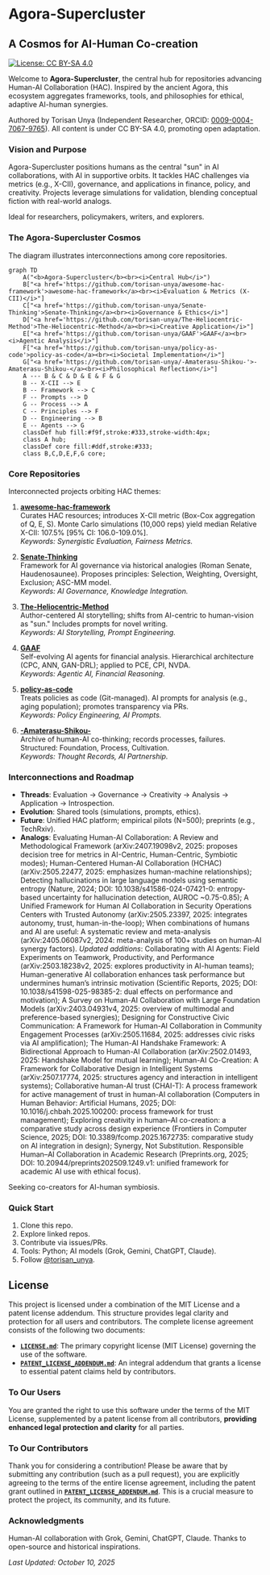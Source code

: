 # Agora-Supercluster

## A Cosmos for AI-Human Co-creation

[![License: CC BY-SA 4.0](https://img.shields.io/badge/License-CC%20BY--SA%204.0-lightgrey.svg)](https://creativecommons.org/licenses/by-sa/4.0/)

Welcome to **Agora-Supercluster**, the central hub for repositories advancing Human-AI Collaboration (HAC). Inspired by the ancient Agora, this ecosystem aggregates frameworks, tools, and philosophies for ethical, adaptive AI-human synergies.

Authored by Torisan Unya (Independent Researcher, ORCID: [0009-0004-7067-9765](https://orcid.org/0009-0004-7067-9765)). All content is under CC BY-SA 4.0, promoting open adaptation.

### Vision and Purpose
Agora-Supercluster positions humans as the central "sun" in AI collaborations, with AI in supportive orbits. It tackles HAC challenges via metrics (e.g., X-CII), governance, and applications in finance, policy, and creativity. Projects leverage simulations for validation, blending conceptual fiction with real-world analogs.

Ideal for researchers, policymakers, writers, and explorers.

### The Agora-Supercluster Cosmos

The diagram illustrates interconnections among core repositories.

```mermaid
graph TD
    A("<b>Agora-Supercluster</b><br><i>Central Hub</i>")
    B["<a href='https://github.com/torisan-unya/awesome-hac-framework'>awesome-hac-framework</a><br><i>Evaluation & Metrics (X-CII)</i>"]
    C["<a href='https://github.com/torisan-unya/Senate-Thinking'>Senate-Thinking</a><br><i>Governance & Ethics</i>"]
    D["<a href='https://github.com/torisan-unya/The-Heliocentric-Method'>The-Heliocentric-Method</a><br><i>Creative Application</i>"]
    E["<a href='https://github.com/torisan-unya/GAAF'>GAAF</a><br><i>Agentic Analysis</i>"]
    F["<a href='https://github.com/torisan-unya/policy-as-code'>policy-as-code</a><br><i>Societal Implementation</i>"]
    G["<a href='https://github.com/torisan-unya/-Amaterasu-Shikou-'>-Amaterasu-Shikou-</a><br><i>Philosophical Reflection</i>"]
    A --- B & C & D & E & F & G
    B -- X-CII --> E
    B -- Framework --> C
    F -- Prompts --> D
    G -- Process --> A
    C -- Principles --> F
    D -- Engineering --> B
    E -- Agents --> G
    classDef hub fill:#f9f,stroke:#333,stroke-width:4px;
    class A hub;
    classDef core fill:#ddf,stroke:#333;
    class B,C,D,E,F,G core;
```

### Core Repositories
Interconnected projects orbiting HAC themes:

1. **[awesome-hac-framework](https://github.com/torisan-unya/awesome-hac-framework)**  
   Curates HAC resources; introduces X-CII metric (Box-Cox aggregation of Q, E, S). Monte Carlo simulations (10,000 reps) yield median Relative X-CII: 107.5% [95% CI: 106.0-109.0%].  
   *Keywords: Synergistic Evaluation, Fairness Metrics.*

2. **[Senate-Thinking](https://github.com/torisan-unya/Senate-Thinking)**  
   Framework for AI governance via historical analogies (Roman Senate, Haudenosaunee). Proposes principles: Selection, Weighting, Oversight, Exclusion; ASC-MM model.  
   *Keywords: AI Governance, Knowledge Integration.*

3. **[The-Heliocentric-Method](https://github.com/torisan-unya/The-Heliocentric-Method)**  
   Author-centered AI storytelling; shifts from AI-centric to human-vision as "sun." Includes prompts for novel writing.  
   *Keywords: AI Storytelling, Prompt Engineering.*

4. **[GAAF](https://github.com/torisan-unya/GAAF)**  
   Self-evolving AI agents for financial analysis. Hierarchical architecture (CPC, ANN, GAN-DRL); applied to PCE, CPI, NVDA.  
   *Keywords: Agentic AI, Financial Reasoning.*

5. **[policy-as-code](https://github.com/torisan-unya/policy-as-code)**  
   Treats policies as code (Git-managed). AI prompts for analysis (e.g., aging population); promotes transparency via PRs.  
   *Keywords: Policy Engineering, AI Prompts.*

6. **[-Amaterasu-Shikou-](https://github.com/torisan-unya/-Amaterasu-Shikou-)**  
   Archive of human-AI co-thinking; records processes, failures. Structured: Foundation, Process, Cultivation.  
   *Keywords: Thought Records, AI Partnership.*

### Interconnections and Roadmap
- **Threads**: Evaluation → Governance → Creativity → Analysis → Application → Introspection.
- **Evolution**: Shared tools (simulations, prompts, ethics).
- **Future**: Unified HAC platform; empirical pilots (N=500); preprints (e.g., TechRxiv).
- **Analogs**: Evaluating Human-AI Collaboration: A Review and Methodological Framework (arXiv:2407.19098v2, 2025: proposes decision tree for metrics in AI-Centric, Human-Centric, Symbiotic modes); Human-Centered Human-AI Collaboration (HCHAC) (arXiv:2505.22477, 2025: emphasizes human-machine relationships); Detecting hallucinations in large language models using semantic entropy (Nature, 2024; DOI: 10.1038/s41586-024-07421-0: entropy-based uncertainty for hallucination detection, AUROC ~0.75-0.85); A Unified Framework for Human AI Collaboration in Security Operations Centers with Trusted Autonomy (arXiv:2505.23397, 2025: integrates autonomy, trust, human-in-the-loop); When combinations of humans and AI are useful: A systematic review and meta-analysis (arXiv:2405.06087v2, 2024: meta-analysis of 100+ studies on human-AI synergy factors). *Updated additions*: Collaborating with AI Agents: Field Experiments on Teamwork, Productivity, and Performance (arXiv:2503.18238v2, 2025: explores productivity in AI-human teams); Human-generative AI collaboration enhances task performance but undermines human’s intrinsic motivation (Scientific Reports, 2025; DOI: 10.1038/s41598-025-98385-2: dual effects on performance and motivation); A Survey on Human-AI Collaboration with Large Foundation Models (arXiv:2403.04931v4, 2025: overview of multimodal and preference-based synergies); Designing for Constructive Civic Communication: A Framework for Human-AI Collaboration in Community Engagement Processes (arXiv:2505.11684, 2025: addresses civic risks via AI amplification); The Human-AI Handshake Framework: A Bidirectional Approach to Human-AI Collaboration (arXiv:2502.01493, 2025: Handshake Model for mutual learning); Human-AI Co-Creation: A Framework for Collaborative Design in Intelligent Systems (arXiv:2507.17774, 2025: structures agency and interaction in intelligent systems); Collaborative human-AI trust (CHAI-T): A process framework for active management of trust in human-AI collaboration (Computers in Human Behavior: Artificial Humans, 2025; DOI: 10.1016/j.chbah.2025.100200: process framework for trust management); Exploring creativity in human–AI co-creation: a comparative study across design experience (Frontiers in Computer Science, 2025; DOI: 10.3389/fcomp.2025.1672735: comparative study on AI integration in design); Synergy, Not Substitution. Responsible Human–AI Collaboration in Academic Research (Preprints.org, 2025; DOI: 10.20944/preprints202509.1249.v1: unified framework for academic AI use with ethical focus).

Seeking co-creators for AI-human symbiosis.

### Quick Start
1. Clone this repo.
2. Explore linked repos.
3. Contribute via issues/PRs.
4. Tools: Python; AI models (Grok, Gemini, ChatGPT, Claude).
5. Follow [@torisan_unya](https://x.com/torisan_unya).

## License

This project is licensed under a combination of the MIT License and a patent license addendum. This structure provides legal clarity and protection for all users and contributors. The complete license agreement consists of the following two documents:

*   **[`LICENSE.md`](LICENSE.md)**: The primary copyright license (MIT License) governing the use of the software.
*   **[`PATENT_LICENSE_ADDENDUM.md`](PATENT_LICENSE_ADDENDUM.md)**: An integral addendum that grants a license to essential patent claims held by contributors.

### To Our Users

You are granted the right to use this software under the terms of the MIT License, supplemented by a patent license from all contributors, **providing enhanced legal protection and clarity** for all parties.

### To Our Contributors

Thank you for considering a contribution! Please be aware that by submitting any contribution (such as a pull request), you are explicitly agreeing to the terms of the entire license agreement, including the patent grant outlined in **[`PATENT_LICENSE_ADDENDUM.md`](PATENT_LICENSE_ADDENDUM.md)**. This is a crucial measure to protect the project, its community, and its future.


### Acknowledgments
Human-AI collaboration with Grok, Gemini, ChatGPT, Claude. Thanks to open-source and historical inspirations.

*Last Updated: October 10, 2025*

